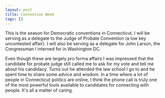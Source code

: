 ```yaml
---
layout: post
title: Convention Week
tags: []
---
```

This is the season for Democratic conventions in Connecticut. I will be serving as a delegate to the Judge of Probate Convention (a low key uncontested affair). I will also be serving as a delegate for John Larson, the Congressman I interned for in Washington DC.

Even though these are largely pro forma affairs I was impressed that the candidate for probate judge still called me to ask for my vote and tell me about his candidacy. Turns out he attended the law school I go to and he spent time to share some advice and wisdom. In a time where a lot of people in Connecticut politics are online, I think the phone call is truly one of the most powerful tools available to candidates for connecting with people. It's all a matter of caring.
